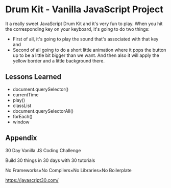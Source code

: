 # Drum Kit - Vanilla JavaScript Project

It a really sweet JavaScript Drum Kit and it's very fun to play.
When you hit the corresponding key on your keyboard, it's going to do two things:

- First of all, it's going to play the sound that's associated with that key and
- Second of all going to do a short little animation where it pops the button up to be a little bit bigger than we want.
  And then also it will apply the yellow border and a little background there.

## Lessons Learned

- document.querySelector()
- currentTime
- play()
- classList
- document.querySelectorAll()
- forEach()
- window

## Appendix

30 Day Vanilla JS Coding Challenge

Build 30 things in 30 days with 30 tutorials

No Frameworks×No Compilers×No Libraries×No Boilerplate

https://javascript30.com/
